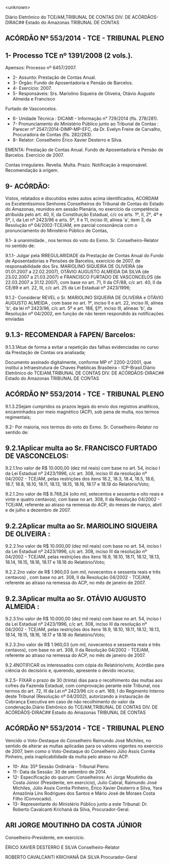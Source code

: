 &lt;unknown&gt;

Diário Eletrônico do TCE/AM,TRIBUNAL DE CONTAS DIV. DE ACÓRDÃOS-DIRAC## Estado do Amazonas TRIBUNAL DE CONTAS

## ACÓRDÃO Nº 553/2014 - TCE - TRIBUNAL PLENO

## 1- Processo TCE nº 1391/2008 (2 vols.).

Apensos: Processo nº 6457/2007.

- 2- Assunto: Prestação de Contas Anual.
- 3- Órgão: Fundo de Aposentadoria e Pensão de Barcelos.
- 4- Exercício: 2007.
- 5- Responsáveis: Srs. Mariolino Siqueira de Oliveira, Otávio Augusto Almeida e Francisco

Furtado de Vasconcelos.

- 6- Unidade Técnica : DICAMI - Informação n° 729/2014 (fls. 278/281).
- 7-  Pronunciamento  do  Ministério  Público  junto  ao  Tribunal  de  Contas :  Parecer  nº 2547/2014-DIMP-MP-EFC, da Dr. Evelyn Freire de Carvalho, Procuradora de Contas (fls. 282/283).
- 8- Relator: Conselheiro Érico Xavier Desterro e Silva.

EMENTA: Prestação  de  Contas  Anual.  Fundo de Aposentadoria e Pensão de Barcelos. Exercício de 2007.

Contas irregulares. Revelia. Multa. Prazo. Notificação  à  responsável.  Recomendação  à origem.

## 9- ACÓRDÃO:

Vistos, relatados e discutidos estes autos acima identificados, ACORDAM os Excelentíssimos  Senhores  Conselheiros do Tribunal de Contas do Estado do Amazonas, reunidos em sessão Plenária, no exercício da competência atribuída pelo art. 40, II, da Constituição Estadual, c/c os arts. 1º, II, 2º, 4º e 5º, I, da Lei nº 2423/96 e arts. 5º, II  e  11,  inciso  III,  alínea  'a',  item  3,  da  Resolução  nº  04/2002-TCE/AM, em  parcial consonância com o pronunciamento do Ministério Público de Contas,

9.1- à unanimidade , nos termos do voto do Exmo. Sr. Conselheiro-Relator no sentido de:

9.1.1-  Julgar  pela  IRREGULARIDADE da  Prestação  de  Contas  Anual  do Fundo de Aposentadorias e Pensões de Barcelos, exercício de 2007, de responsabilidade dos  Srs.  MARIOLINO  SIQUEIRA  DE  OLIVEIRA  (de  01.01.2007  a  22.02.2007),  OTÁVIO AUGUSTO ALMEIDA DA SILVA (de 23.02.2007 a 21.03.2007) e FRANCISCO FURTADO DE VASCONCELOS (de 22.03.2007 a 31.12.2007), com base  no art. 71, II da CF/88, c/c art. 40, II da CE/89 e art. 22, III, c/c art. 25 da Lei Estadual nº 2423/1996;

9.1.2- Considerar REVEL o Sr.  MARIOLINO SIQUEIRA DE OLIVEIRA e OTÁVIO AUGUSTO ALMEIDA , com base no art. 1º, inciso II e art. 22, inciso III, alínea 'b', da lei nº 2423/96, c/c art. 5º e art. 188, §1º, inciso III, alíneas 'b', da Resolução nº 04/2002, em função de não terem respondido às notificações enviadas

## 9.1.3- RECOMENDAR à FAPEN/ Barcelos:

9.1.3.1Atue de forma a evitar a repetição das falhas evidenciadas no curso da Prestação de Contas ora analisada;

Documento assinado digitalmente, conforme MP n° 2200-2/2001, que institui a Infraestrutura de Chaves Pœblicas Brasileira - ICP-Brasil.Diário Eletrônico do TCE/AM,TRIBUNAL DE CONTAS DIV. DE ACÓRDÃOS-DIRAC## Estado do Amazonas TRIBUNAL DE CONTAS

## ACÓRDÃO Nº 553/2014 - TCE - TRIBUNAL PLENO

9.1.3.2Sejam cumpridos os prazos legais do envio dos registros analíticos, encaminhados por meio magnético (ACP), sob pena de multa, nos termos regimentais;

9.2- Por maioria, nos termos do voto do Exmo. Sr. Conselheiro-Relator no sentido de:

## 9.2.1Aplicar multa ao Sr. FRANCISCO FURTADO DE VASCONCELOS:

9.2.1.1no valor de R$ 10.000,00 (dez mil reais) com base no art. 54, inciso I da Lei Estadual nº 2423/1996, c/c art. 308, inciso III da resolução nº 04/2002 - TCE/AM, pelas  restrições  dos  itens  18.2,  18.3,  18.4,  18.5,  18.6,  18.7,  18.8,  18.10,  18.11,  18.13, 18.15, 18.16, 18.17 e 18.18 do Relatório/Voto;

9.2.1.2no valor de R$ 8.768,24 (oito mil, setecentos e sessenta e oito reais e  vinte  e  quatro  centavos),  com  base  no  art.  308,  II  da  Resolução  04/2002  -  TCE/AM, referente ao atraso na remessa do ACP, do meses de março, abril e de julho a dezembro de 2007.

## 9.2.2Aplicar multa ao Sr. MARIOLINO SIQUEIRA DE OLIVEIRA :

9.2.2.1no valor de R$ 10.000,00 (dez mil reais) com base no art. 54, inciso I da Lei Estadual nº 2423/1996, c/c art. 308, inciso III da resolução nº 04/2002 - TCE/AM, pelas restrições dos itens 18.9, 18.10, 18.11, 18.12, 18.13, 18.14, 18.15, 18.16, 18.17 e 18.18 do Relatório/Voto;

9.2.2.2no valor de R$ 1.960,03 (um mil, novecentos e sessenta reais e três centavos) , com base no art. 308, II da Resolução 04/2002 - TCE/AM, referente ao atraso na remessa do ACP, no mês de janeiro de 2007.

## 9.2.3Aplicar multa ao Sr. OTÁVIO AUGUSTO ALMEIDA :

9.2.3.1no valor de R$ 10.000,00 (dez mil reais) com base no art. 54, inciso I da Lei Estadual nº 2423/1996, c/c art. 308, inciso III da resolução nº 04/2002 - TCE/AM, pelas restrições dos itens 18.9, 18.10, 18.11, 18.12, 18.13, 18.14, 18.15, 18.16, 18.17 e 18.18 do Relatório/Voto;

9.2.3.2no valor de R$ 1.960,03 (um mil, novecentos e sessenta reais e três centavos), com base no art. 308, II da Resolução 04/2002 - TCE/AM, referente ao atraso na remessa do ACP, no mês de janeiro de 2007.

9.2.4NOTIFICAR os  interessados  com  cópia  do  Relatório/voto,  Acórdão para ciência do decisório e, querendo, apresente o devido recurso;

9.2.5- FIXAR o prazo de 30 (trinta) dias para o recolhimento das multas aos cofres da Fazenda Estadual, com comprovação perante este Tribunal, nos termos do art. 72,  III  da  Lei  nº  2423/96  c/c  o  art.  169,  I  do  Regimento  Interno  deste  Tribunal (Resolução nº 04/2002), autorizando a instauração de Cobrança Executiva em caso de não recolhimento do valor da condenação.Diário Eletrônico do TCE/AM,TRIBUNAL DE CONTAS DIV. DE ACÓRDÃOS-DIRAC## Estado do Amazonas TRIBUNAL DE CONTAS

## ACÓRDÃO Nº 553/2014 - TCE - TRIBUNAL PLENO

Vencido  o  Voto-Destaque  do  Conselheiro  Raimundo  José  Michiles,  no sentido de alterar as multas aplicadas para os valores vigentes no exercício de 2007, bem como o Voto-Destaque do Conselheiro Júlio Assis Corrêa Pinheiro, pela inaplicabilidade da multa pelo atraso no ACP.

- 10- Ata: 35ª Sessão Ordinária - Tribunal Pleno.
- 11- Data da Sessão: 30 de setembro de 2014.
- 12-  Especificação  do  quorum: Conselheiros:  Ari  Jorge Moutinho  da  Costa  Júnior (Presidente,  em  exercício),  Julio  Cabral,  Raimundo  José  Michiles,  Júlio  Assis  Corrêa Pinheiro, Érico Xavier Desterro e Silva, Yara Amazônia Lins Rodrigues dos Santos e Mário José de Moraes Costa Filho (Convocado).
- 13- Representante do Ministério Público junto a este Tribunal: Dr. Roberto Cavalcanti Krichanã da Silva, Procurador-Geral.

## ARI JORGE MOUTINHO DA COSTA JÚNIOR

Conselheiro-Presidente, em exercício.

ÉRICO XAVIER DESTERRO E SILVA Conselheiro-Relator

ROBERTO CAVALCANTI KRICHANÃ DA SILVA Procurador-Geral